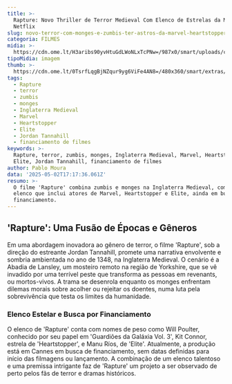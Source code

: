 ```yaml
---
title: >-
  Rapture: Novo Thriller de Terror Medieval Com Elenco de Estrelas da Marvel e
  Netflix
slug: novo-terror-com-monges-e-zumbis-ter-astros-da-marvel-heartstopper-e-elite
categoria: FILMES
midia: >-
  https://cdn.ome.lt/H3aribs90yvHtuGdLWoNLxTcPNw=/987x0/smart/uploads/conteudo/fotos/OMELETE_CAPA_-_2025-05-02T132727.647.png
tipoMidia: imagem
thumb: >-
  https://cdn.ome.lt/0TsrfLqgBjNZqur9yg6ViFe4AN8=/480x360/smart/extras/conteudos/omelete_THUMB_-_2025-05-02T132636.742.png
tags:
  - Rapture
  - terror
  - zumbis
  - monges
  - Inglaterra Medieval
  - Marvel
  - Heartstopper
  - Elite
  - Jordan Tannahill
  - financiamento de filmes
keywords: >-
  Rapture, terror, zumbis, monges, Inglaterra Medieval, Marvel, Heartstopper,
  Elite, Jordan Tannahill, financiamento de filmes
author: Pablo Moura
data: '2025-05-02T17:17:36.061Z'
resumo: >-
  O filme 'Rapture' combina zumbis e monges na Inglaterra Medieval, com um
  elenco que inclui atores de Marvel, Heartstopper e Elite, ainda em busca de
  financiamento.
---
```


## 'Rapture': Uma Fusão de Épocas e Gêneros

Em uma abordagem inovadora ao gênero de terror, o filme 'Rapture', sob a direção do estreante Jordan Tannahill, promete uma narrativa envolvente e sombria ambientada no ano de 1348, na Inglaterra Medieval. O cenário é a Abadia de Lansley, um mosteiro remoto na região de Yorkshire, que se vê invadido por uma terrível peste que transforma as pessoas em revenants, ou mortos-vivos. A trama se desenrola enquanto os monges enfrentam dilemas morais sobre acolher ou rejeitar os doentes, numa luta pela sobrevivência que testa os limites da humanidade.

### Elenco Estelar e Busca por Financiamento

O elenco de 'Rapture' conta com nomes de peso como Will Poulter, conhecido por seu papel em 'Guardiões da Galáxia Vol. 3', Kit Connor, estrela de 'Heartstopper', e Manu Ríos, de 'Elite'. Atualmente, a produção está em Cannes em busca de financiamento, sem datas definidas para início das filmagens ou lançamento. A combinação de um elenco talentoso e uma premissa intrigante faz de 'Rapture' um projeto a ser observado de perto pelos fãs de terror e dramas históricos.

